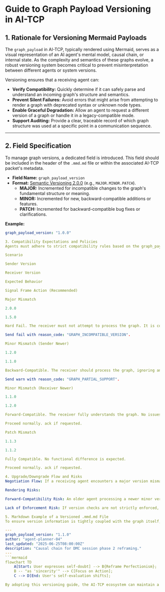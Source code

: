 # Guide to Graph Payload Versioning in AI-TCP

## 1. Rationale for Versioning Mermaid Payloads

The `graph_payload` in AI-TCP, typically rendered using Mermaid, serves as a visual representation of an AI agent's mental model, causal chain, or internal state. As the complexity and semantics of these graphs evolve, a robust versioning system becomes critical to prevent misinterpretation between different agents or system versions.

Versioning ensures that a receiving agent can:
- **Verify Compatibility:** Quickly determine if it can safely parse and understand an incoming graph's structure and semantics.
- **Prevent Silent Failures:** Avoid errors that might arise from attempting to render a graph with deprecated syntax or unknown node types.
- **Enable Graceful Degradation:** Allow an agent to request a different version of a graph or handle it in a legacy-compatible mode.
- **Support Auditing:** Provide a clear, traceable record of which graph structure was used at a specific point in a communication sequence.

---

## 2. Field Specification

To manage graph versions, a dedicated field is introduced. This field should be included in the header of the `.mmd.md` file or within the associated AI-TCP packet's metadata.

- **Field Name:** `graph_payload_version`
- **Format:** [Semantic Versioning 2.0.0](https://semver.org/) (e.g., `MAJOR.MINOR.PATCH`).
  - **MAJOR:** Incremented for incompatible changes to the graph's fundamental structure or meaning.
  - **MINOR:** Incremented for new, backward-compatible additions or features.
  - **PATCH:** Incremented for backward-compatible bug fixes or clarifications.

**Example:**
```yaml
graph_payload_version: "1.0.0"

3. Compatibility Expectations and Policies
Agents must adhere to strict compatibility rules based on the graph_payload_version.

Scenario

Sender Version

Receiver Version

Expected Behavior

Signal Frame Action (Recommended)

Major Mismatch

2.0.0

1.5.0

Hard Fail. The receiver must not attempt to process the graph. It is considered fundamentally incompatible.

Send fail with reason_code: "GRAPH_INCOMPATIBLE_VERSION".

Minor Mismatch (Sender Newer)

1.2.0

1.1.0

Backward-Compatible. The receiver should process the graph, ignoring any unrecognized nodes or syntax introduced in v1.2.0.

Send warn with reason_code: "GRAPH_PARTIAL_SUPPORT".

Minor Mismatch (Receiver Newer)

1.1.0

1.2.0

Forward-Compatible. The receiver fully understands the graph. No issues expected.

Proceed normally. ack if requested.

Patch Mismatch

1.1.3

1.1.2

Fully Compatible. No functional difference is expected.

Proceed normally. ack if requested.

4. Upgrade/Downgrade Flow and Risks
Negotiation Flow: If a receiving agent encounters a major version mismatch, it should use the signal_frame (RFC 016) to issue a fail signal. The sending agent, upon receiving this, may attempt to downgrade the graph to a version compatible with the receiver and re-transmit.

Rendering Risks:

Forward-Compatibility Risk: An older agent processing a newer minor version of a graph might render it without error but miss crucial new context represented by unknown elements. This can lead to subtle logical failures.

Lack of Enforcement Risk: If version checks are not strictly enforced, agents may attempt to render incompatible graphs, leading to unpredictable behavior, rendering failures, or silent misinterpretation of the AI's intended state.

5. Markdown Example of a Versioned .mmd.md File
To ensure version information is tightly coupled with the graph itself, it should be included as YAML frontmatter within the .mmd.md file.

---
graph_payload_version: "1.1.0"
author: "agent-planner-04"
last_updated: "2025-06-25T08:00:00Z"
description: "Causal chain for DMC session phase 2 reframing."
---
```mermaid
flowchart TD
    A[Start: User expresses self-doubt] --> B{Reframe Perfectionism};
    B -- "as 'sincerity'" --> C[Focus on Action];
    C --> D[End: User's self-evaluation shifts];

By adopting this versioning guide, the AI-TCP ecosystem can maintain a high degree of interoperability and reliability as the complexity of its visual communication layer evolves.